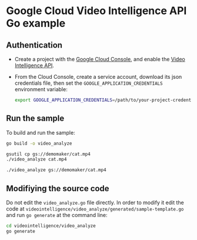 # Google Cloud Video Intelligence API Go example

## Authentication

* Create a project with the [Google Cloud Console][cloud-console], and enable
  the [Video Intelligence API][video-api].
* From the Cloud Console, create a service account,
  download its json credentials file, then set the 
  `GOOGLE_APPLICATION_CREDENTIALS` environment variable:

  ```bash
  export GOOGLE_APPLICATION_CREDENTIALS=/path/to/your-project-credentials.json
  ```

[cloud-console]: https://console.cloud.google.com
[video-api]: https://console.cloud.google.com/apis/api/videointelligence.googleapis.com/overview?project=_
[adc]: https://cloud.google.com/docs/authentication#developer_workflow

## Run the sample

To build and run the sample:

```bash
go build -o video_analyze

gsutil cp gs://demomaker/cat.mp4
./video_analyze cat.mp4

./video_analyze gs://demomaker/cat.mp4
```

## Modifiying the source code

Do not edit the `video_analyze.go` file directly. In order to modify it edit the code at `videointelligence/video_analyze/generated/sample-template.go` and run `go generate` at the command line:

```bash
cd videointelligence/video_analyze
go generate
```
